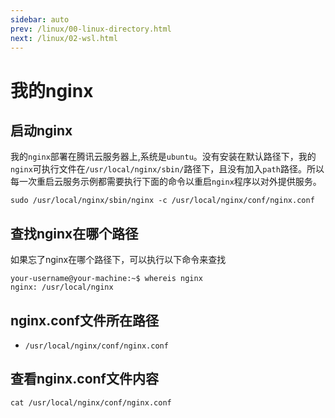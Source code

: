 ```yaml
---
sidebar: auto
prev: /linux/00-linux-directory.html
next: /linux/02-wsl.html
---
```


# 我的nginx
## 启动nginx
我的`nginx`部署在腾讯云服务器上,系统是`ubuntu`。没有安装在默认路径下，我的`nginx`可执行文件在`/usr/local/nginx/sbin/`路径下，且没有加入`path`路径。所以每一次重启云服务示例都需要执行下面的命令以重启`nginx`程序以对外提供服务。
```shell
sudo /usr/local/nginx/sbin/nginx -c /usr/local/nginx/conf/nginx.conf
```

## 查找nginx在哪个路径
如果忘了nginx在哪个路径下，可以执行以下命令来查找
```shell
your-username@your-machine:~$ whereis nginx
nginx: /usr/local/nginx
```

## nginx.conf文件所在路径
* `/usr/local/nginx/conf/nginx.conf`

## 查看nginx.conf文件内容
```shell
cat /usr/local/nginx/conf/nginx.conf
```